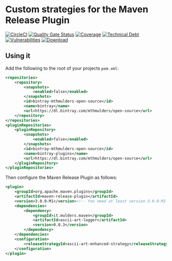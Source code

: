 # Custom strategies for the Maven Release Plugin
[![CircleCI](https://circleci.com/gh/mthmulders/custom-maven-release-strategies.svg?style=svg)](https://circleci.com/gh/mthmulders/custom-maven-release-strategies)
[![Quality Gate Status](https://sonarcloud.io/api/project_badges/measure?project=it.mulders.maven%3Acustom-maven-release-strategies&metric=alert_status)](https://sonarcloud.io/dashboard?id=it.mulders.maven%3Acustom-maven-release-strategies)
[![Coverage](https://sonarcloud.io/api/project_badges/measure?project=it.mulders.maven%3Acustom-maven-release-strategies&metric=coverage)](https://sonarcloud.io/dashboard?id=it.mulders.maven%3Acustom-maven-release-strategies)
[![Technical Debt](https://sonarcloud.io/api/project_badges/measure?project=it.mulders.maven%3Acustom-maven-release-strategies&metric=sqale_index)](https://sonarcloud.io/dashboard?id=it.mulders.maven%3Acustom-maven-release-strategies)
[![Vulnerabilities](https://sonarcloud.io/api/project_badges/measure?project=it.mulders.maven%3Acustom-maven-release-strategies&metric=vulnerabilities)](https://sonarcloud.io/dashboard?id=it.mulders.maven%3Acustom-maven-release-strategies)
[![Download](https://api.bintray.com/packages/mthmulders/open-source/custom-release-strategies/images/download.svg) ](https://bintray.com/mthmulders/open-source/custom-release-strategies/_latestVersion)

## Using it

Add the following to the root of your projects `pom.xml`:

```xml
<repositories>
    <repository>
        <snapshots>
            <enabled>false</enabled>
        </snapshots>
        <id>bintray-mthmulders-open-source</id>
        <name>bintray</name>
        <url>https://dl.bintray.com/mthmulders/open-source</url>
    </repository>
</repositories>
<pluginRepositories>
    <pluginRepository>
        <snapshots>
            <enabled>false</enabled>
        </snapshots>
        <id>bintray-mthmulders-open-source</id>
        <name>bintray-plugins</name>
        <url>https://dl.bintray.com/mthmulders/open-source</url>
    </pluginRepository>
</pluginRepositories>
```

Then configure the Maven Release Plugin as follows:

```xml
<plugin>
    <groupId>org.apache.maven.plugins</groupId>
    <artifactId>maven-release-plugin</artifactId>
    <version>3.0.0-M1</version><!-- You need at least version 3.0.0-M1! -->
    <dependencies>
        <dependency>
            <groupId>it.mulders.maven</groupId>
            <artifactId>ascii-art-logger</artifactId>
            <version>0.0.3</version>
        </dependency>
    </dependencies>
    <configuration>
        <releaseStrategyId>ascii-art-enhanced-strategy</releaseStrategyId>
    </configuration>
</plugin>
```